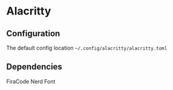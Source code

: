 # Alacritty
## Configuration
The default config location ```~/.config/alacritty/alacritty.toml```
## Dependencies
FiraCode Nerd Font


